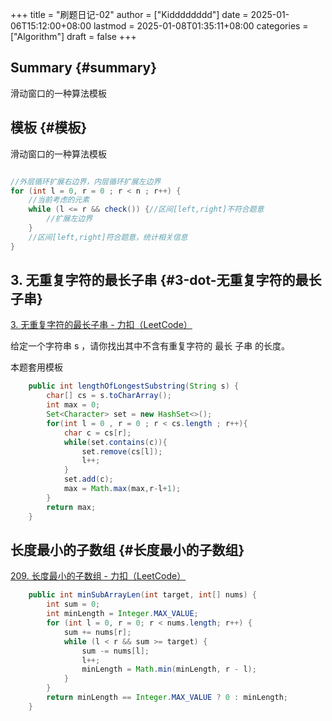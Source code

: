 +++
title = "刷题日记-02"
author = ["Kidddddddd"]
date = 2025-01-06T15:12:00+08:00
lastmod = 2025-01-08T01:35:11+08:00
categories = ["Algorithm"]
draft = false
+++

## Summary {#summary}

滑动窗口的一种算法模板


## 模板 {#模板}

滑动窗口的一种算法模板

```java

//外层循环扩展右边界，内层循环扩展左边界
for (int l = 0, r = 0 ; r < n ; r++) {
	//当前考虑的元素
	while (l <= r && check()) {//区间[left,right]不符合题意
        //扩展左边界
    }
    //区间[left,right]符合题意，统计相关信息
}
```


## 3. 无重复字符的最长子串 {#3-dot-无重复字符的最长子串}

[3. 无重复字符的最长子串 - 力扣（LeetCode）](https://leetcode.cn/problems/longest-substring-without-repeating-characters/description/)

给定一个字符串 s ，请你找出其中不含有重复字符的 最长
子串
 的长度。

本题套用模板

```java
    public int lengthOfLongestSubstring(String s) {
        char[] cs = s.toCharArray();
        int max = 0;
        Set<Character> set = new HashSet<>();
        for(int l = 0 , r = 0 ; r < cs.length ; r++){
            char c = cs[r];
            while(set.contains(c)){
                set.remove(cs[l]);
                l++;
            }
            set.add(c);
            max = Math.max(max,r-l+1);
        }
        return max;
    }
```


## 长度最小的子数组 {#长度最小的子数组}

[209. 长度最小的子数组 - 力扣（LeetCode）](https://leetcode.cn/problems/minimum-size-subarray-sum/description/)

```java
    public int minSubArrayLen(int target, int[] nums) {
        int sum = 0;
        int minLength = Integer.MAX_VALUE;
        for (int l = 0, r = 0; r < nums.length; r++) {
            sum += nums[r];
            while (l < r && sum >= target) {
                sum -= nums[l];
                l++;
                minLength = Math.min(minLength, r - l);
            }
        }
        return minLength == Integer.MAX_VALUE ? 0 : minLength;
    }
```

